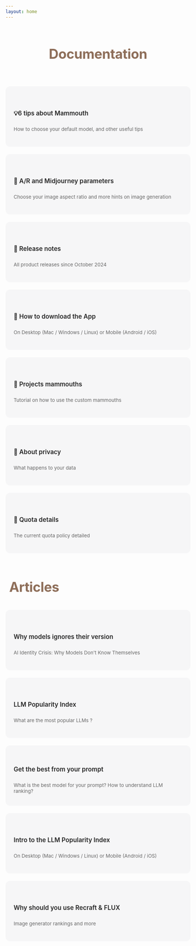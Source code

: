 ```yaml
---
layout: home
---
```


<style>
    /* Mode clair */
    :root {
        --bg-color: #f6f6f7 !important;
        --text-color: #252525 !important;
        --detail-text: #666666 !important;
        --card-hover-border: #8e6e59 !important;
        --title-color: #8e6e59 !important;
        --card-shadow: rgba(0, 0, 0, 0.1) !important;
        --vp-c-brand-1: #8e6e59 !important;
        --vp-c-brand-2:rgb(72, 58, 49) !important;
    }

    /* Mode sombre */
    html.dark {
        --bg-color: #252525 !important;
        --text-color: #ffffff !important;
        --detail-text: #8b8b8b !important;
        --card-hover-border: #8b8b8b !important;
        --title-color: #8e6e59 !important;
        --card-shadow: rgba(255, 255, 255, 0.1) !important;
    }

    .features-grid {
        display: grid;
        grid-template-columns: repeat(auto-fit, minmax(300px, 1fr));
        gap: 20px;
    }

    .feature-card {
        background-color: var(--bg-color);
        padding: 20px;
        border-radius: 12px;
        cursor: pointer;
        text-decoration: none !important;
        color: var(--text-color) !important;
        display: flex;
        flex-direction: column;
        justify-content: center; /* Centre verticalement */
        min-height: 120px; /* Hauteur minimale fixe */
        transition: all 0.3s ease;
        border: 2px solid transparent;
    }

    .feature-card:hover {
        border-color: var(--card-hover-border);
        transform: translateY(-2px);
    }

    .feature-title {
        font-size: 1.2em;
        margin-bottom: 12px;
        text-decoration: none !important;
        font-weight: 600;
        color: var(--text-color);
    }

    .feature-details {
        color: var(--detail-text);
        margin-bottom: 0;
        font-size: 0.95em;
        line-height: 1,6;
        text-decoration: none !important;
    }

    a {
        text-decoration: none !important;
    }

    .site-title {
        margin-top: 60px;
        margin-bottom: 30px;
        color: var(--title-color) !important;
        padding: 10px !important;
        font-size: 2.6em !important;
        font-weight: 700 !important;
        letter-spacing: -0.4px;
    }
</style>

<header>
  <h1 class="site-title">Documentation</h1>
</header>

<div class="features-grid">
  <a href="docs/six-useful-tips-about-mammouth" class="feature-card">
        <h3 class="feature-title">💡6 tips about Mammouth</h3>
        <p class="feature-details">How to choose your default model, and other useful tips</p>
  </a>

  <a href="docs/aspect-ratio-and-midjourney-parameters" class="feature-card">
        <h3 class="feature-title">📏 A/R and Midjourney parameters</h3>
        <p class="feature-details">Choose your image aspect ratio and more hints on image generation</p>
  </a>
  
  <a href="docs/release-notes" class="feature-card">
        <h3 class="feature-title">🚀 Release notes</h3>
        <p class="feature-details">All product releases since October 2024</p>
  </a>

  <a href="docs/how-to-download-the-mammouth-app" class="feature-card">
        <h3 class="feature-title">📲 How to download the App</h3>
        <p class="feature-details">On Desktop (Mac / Windows / Linux) or Mobile (Android / iOS)</p>
    </a>

  <a href="docs/mammouth-assistant-tutorial" class="feature-card">
        <h3 class="feature-title">📂 Projects mammouths</h3>
        <p class="feature-details">Tutorial on how to use the custom mammouths</p>
    </a>

  <a href="docs/about-privacy" class="feature-card">
        <h3 class="feature-title">🔏 About privacy</h3>
        <p class="feature-details">What happens to your data</p>
    </a>

  <a href="docs/quota-policy" class="feature-card">
        <h3 class="feature-title">🧮 Quota details</h3>
        <p class="feature-details">The current quota policy detailed</p>
    </a>
</div>


<h1 class="site-title">Articles</h1>

<div class="features-grid">
  <a href="docs/model-versions" class="feature-card">
        <h3 class="feature-title">Why models ignores their version</h3>
        <p class="feature-details">AI Identity Crisis: Why Models Don't Know Themselves</p>
    </a>
    
  <a href="docs/the-most-popular-llm" class="feature-card">
        <h3 class="feature-title">LLM Popularity Index</h3>
        <p class="feature-details">What are the most popular LLMs ?</p>
    </a>

  <a href="docs/get-the-best-result-from-your-prompt" class="feature-card">
        <h3 class="feature-title">Get the best from your prompt</h3>
        <p class="feature-details">What is the best model for your prompt? How to understand LLM ranking?</p>
    </a>

  <a href="docs/introducing-llm-popularity-index" class="feature-card">
        <h3 class="feature-title">Intro to the LLM Popularity Index</h3>
        <p class="feature-details">On Desktop (Mac / Windows / Linux) or Mobile (Android / iOS)</p>
    </a>

  <a href="docs/why-should-you-use-flux-pro" class="feature-card">
        <h3 class="feature-title">Why should you use Recraft & FLUX</h3>
        <p class="feature-details">Image generator rankings and more</p>
    </a>

</div>


<!--
hero:
  name: Documentation

features:
  - title: Aspect ratio and Midjourney parameters
    details: Choose your image aspect ratio and more hints on image generation
    link: docs/aspect-ratio-and-midjourney-parameters
  - title: How to use image to image
    details: Image to Image with FLUX and Retexture with FLUX DEPTH
    link: docs/how-to-use-image-to-image
  - title: Release notes
    details: All product releases since October 2024
    link: docs/release-notes
  - title: About privacy
    details: What happens to your data
    link: docs/about-privacy
  - title: How to download the Mammouth App
    details: From Desktop (Mac/Windows/Linux) or Mobile (Android & iOS), you can download the app
    link: docs/how-to-download-the-mammouth-app
  - title: Custom mammouths & projects
    details: Tutorial on how to use the mammouths
    link: docs/mammouth-assistant-tutorial
  - title: Model versions (FAQ)
    details: Why the AIs are not self-aware on Mammouth
    link: docs/model-versions
  - title: Why should you use FLUX Pro
    details: Image generators ranking & more
    link: docs/why-should-you-use-flux-pro
  - title: LLM Popularity Index
    details: What are the most popular LLMs ?
    link: docs/the-most-popular-llm

-->
